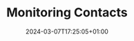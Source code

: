 ---
weight: 20
title: "Monitoring Contacts"
description: ""
icon: "Monitoring Contacts"
date: "2024-03-07T17:25:05+01:00"
lastmod: "2024-03-07T17:25:05+01:00"
draft: false
toc: true
---